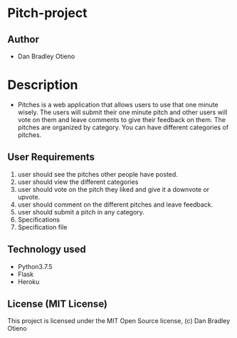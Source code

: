 # Pitch-project
## Author
* Dan Bradley Otieno
# Description

* Pitches is a web application that allows users to use that one minute wisely. The users will submit their one minute pitch and other users will vote on them and leave comments to give their feedback on them. The pitches are organized by category. You can have different categories of pitches.

## User Requirements
1. user should see the pitches other people have posted.
2. user should view the different categories
3. user should vote on the pitch they liked and give it a downvote or upvote.
4. user should comment on the different pitches and leave feedback.
5. user should submit a pitch in any category.
6. Specifications
7. Specification file


## Technology used
* Python3.7.5
* Flask
* Heroku

## License (MIT License)
This project is licensed under the MIT Open Source license, (c) Dan Bradley Otieno

